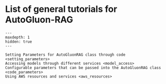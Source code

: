 # List of general tutorials for AutoGluon-RAG

```{toctree}
---
maxdepth: 1
hidden: true
---

Setting Parameters for AutoGluonRAG class through code <setting_parameters>
Accessing models through different services <model_access>
Configurable parameters that can be passed into the AutoGluonRAG class <code_parameters>
Using AWS resources and services <aws_resources>

```
